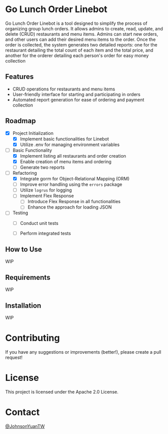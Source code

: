 # Go Lunch Order Linebot
Go Lunch Order Linebot is a tool designed to simplify the process of organizing group lunch orders. It allows admins to create, read, update, and delete (CRUD) restaurants and menu items. Admins can start new orders, and other users can add their desired menu items to the order. Once the order is collected, the system generates two detailed reports: one for the restaurant detailing the total count of each item and the total price, and another for the orderer detailing each person's order for easy money collection

## Features
* CRUD operations for restaurants and menu items
* User-friendly interface for starting and participating in orders
* Automated report generation for ease of ordering and payment collection

## Roadmap
- [x] Project Initialization
    - [x] Implement basic functionalities for Linebot
    - [x] Utilize .env for managing environment variables
- [ ] Basic Functionality
    - [x] Implement listing all restaurants and order creation
    - [x] Enable creation of menu items and ordering
    - [ ] Generate two reports
- [ ] Refactoring
    - [x] Integrate gorm for Object-Relational Mapping (ORM)
    - [ ] Improve error handling using the `errors` package
    - [ ] Utilize `logrus` for logging
    - [ ] Implement Flex Response
        - [ ] Introduce Flex Response in all functionalities
        - [ ] Enhance the approach for loading JSON
- [ ] Testing
    - [ ] Conduct unit tests
    - [ ] Perform integrated tests


## How to Use
WIP

## Requirements
WIP

## Installation
WIP

# Contributing
If you have any suggestions or improvements (better!), please create a pull request! 

# License
This project is licensed under the Apache 2.0 License.

# Contact
[@JohnsonYuanTW](https://github.com/JohnsonYuanTW/)
